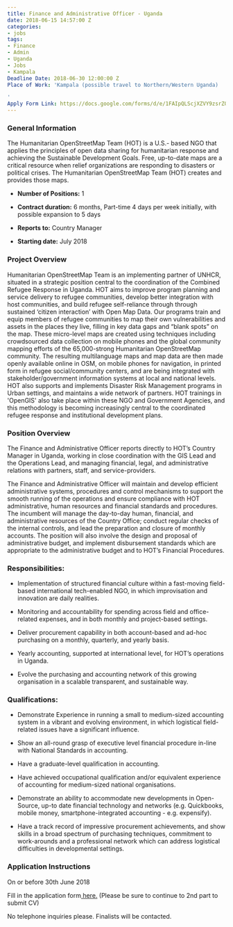 ```yaml
---
title: Finance and Administrative Officer - Uganda
date: 2018-06-15 14:57:00 Z
categories:
- jobs
tags:
- Finance
- Admin
- Uganda
- Jobs
- Kampala
Deadline Date: 2018-06-30 12:00:00 Z
Place of Work: 'Kampala (possible travel to Northern/Western Uganda)

'
Apply Form Link: https://docs.google.com/forms/d/e/1FAIpQLScjXZVY9zsrZQ2-wGM_euZYzGoHit1zLcNbUPHx9GFhQde5iA/viewform
---
```


### General Information

The Humanitarian OpenStreetMap Team (HOT) is a U.S.- based NGO that applies the principles of open data sharing for humanitarian response and achieving the Sustainable Development Goals. Free, up-to-date maps are a critical resource when relief organizations are responding to disasters or political crises. The Humanitarian OpenStreetMap Team (HOT) creates and provides those maps.

* **Number of Positions:** 1

* **Contract duration:** 6 months, Part-time 4 days per week initially, with possible expansion to 5 days

* **Reports to:** Country Manager

* **Starting date:** July 2018

### Project Overview

Humanitarian OpenStreetMap Team is an implementing partner of UNHCR, situated in a strategic position central to the coordination of the Combined Refugee Response in Uganda. HOT aims to improve program planning and service delivery to refugee communities, develop better integration with host communities, and build refugee self-reliance through through sustained ‘citizen interaction’ with Open Map Data.
Our programs train and equip members of refugee communities to map their own vulnerabilities and assets in the places they live, filling in key data gaps and “blank spots” on the map. These micro-level maps are created using techniques including crowdsourced data collection on mobile phones and the global community mapping efforts of the 65,000-strong Humanitarian OpenStreetMap community. The resulting multilanguage maps and map data are then made openly available online in OSM, on mobile phones for navigation, in printed form in refugee social/community centers, and are being integrated with stakeholder/government information systems at local and national levels.
HOT also supports and implements Disaster Risk Management programs in Urban settings, and maintains a wide network of partners. HOT trainings  in 'OpenGIS'  also take place within these NGO and Government Agencies, and this methodology is becoming increasingly central to the coordinated refugee response and institutional development plans.

### Position Overview

The Finance and Administrative Officer reports directly to HOT’s Country Manager in Uganda, working in close coordination with the GIS Lead and the Operations Lead, and managing financial, legal, and administrative relations with partners, staff, and service-providers.

The Finance and Administrative Officer will maintain and develop efficient administrative systems, procedures and control mechanisms to support the smooth running of the operations and ensure compliance with HOT administrative, human resources and financial standards and procedures. The incumbent will manage the day-to-day human, financial, and administrative resources of the Country Office; conduct regular checks of the internal controls, and lead the preparation and closure of monthly accounts. The position will also involve the design and proposal of administrative budget, and implement disbursement standards which are appropriate to the administrative budget and to HOT’s Financial Procedures.

### Responsibilities:

* Implementation of structured financial culture within a fast-moving field-based international tech-enabled NGO, in which improvisation and innovation are daily realities.

* Monitoring and accountability for spending across field and office-related expenses, and in both monthly and project-based settings.

* Deliver procurement capability in both account-based and ad-hoc purchasing on a monthly, quarterly, and yearly basis.

* Yearly accounting, supported at international level, for HOT’s operations in Uganda.

* Evolve the purchasing and accounting network of this growing organisation in a scalable transparent, and sustainable way.

### Qualifications:

* Demonstrate Experience in running a small to medium-sized accounting system in a vibrant and evolving environment, in which logistical field-related issues have a significant influence.

* Show an all-round grasp of executive level financial procedure in-line with National Standards in accounting.

* Have a graduate-level qualification in accounting.

* Have achieved occupational qualification and/or equivalent experience of accounting for medium-sized national organisations.

* Demonstrate an ability to accommodate new developments in Open-Source, up-to date financial technology and networks (e.g. Quickbooks, mobile money, smartphone-integrated accounting - e.g. expensify).

* Have a track record of impressive procurement achievements, and show skills in a broad spectrum of purchasing techniques, commitment to work-arounds and a professional network which can address logistical difficulties in developmental settings.

### Application Instructions

On or before 30th June 2018

Fill in the application form[ here.](https://docs.google.com/forms/d/e/1FAIpQLScjXZVY9zsrZQ2-wGM_euZYzGoHit1zLcNbUPHx9GFhQde5iA/viewform) (Please be sure to continue to 2nd part to submit CV)

No telephone inquiries please. Finalists will be contacted.